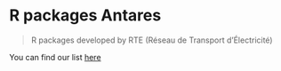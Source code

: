 # R packages Antares

> R packages developed by RTE (Réseau de Transport d’Électricité)

You can find our list [here](https://rte-antares-rpackage.github.io/rPackagesRte/) 
